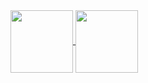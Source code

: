 <a href="https://turboot.com">
<img height=100 align="center" src="https://github-readme-stats.vercel.app/api/top-langs/?username=Turbootzz&layout=compact&theme=transparent" />
</a>
<a href="https://github.com/Turbootzz/Turboot">
  <img height=100 align="center" src="https://github-readme-stats.vercel.app/api/pin/?username=Turbootzz&repo=Turboot&theme=transparent" />
</a>
